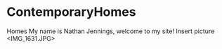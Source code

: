 #                                                   ContemporaryHomes
Homes
                                    My name is Nathan Jennings, welcome to my site!
              Insert picture <IMG_1631.JPG>
